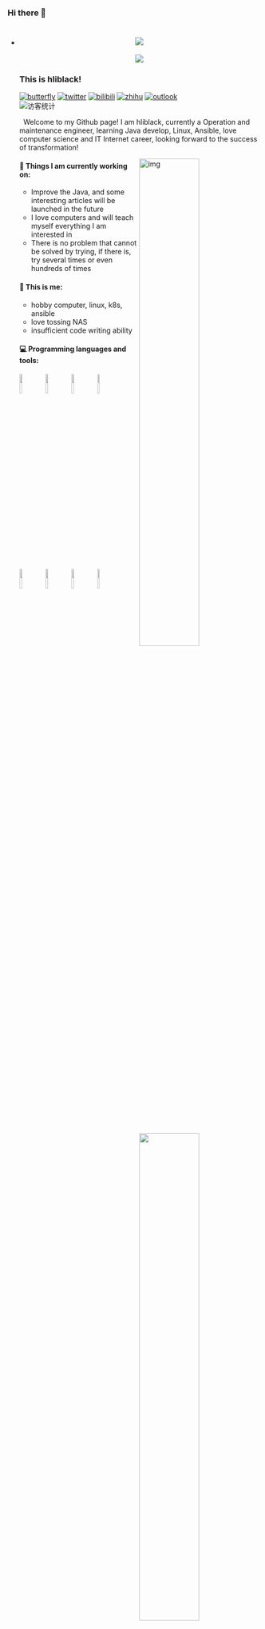 ### Hi there 👋

- <!-- 动态打字效果 -->

  <h1 align="center">
    <a href="https://hyouka.top/">
      <img src="https://readme-typing-svg.herokuapp.com/?lines=console.log(%E2%80%9CHello,%20World!%E2%80%9D);Hi%20there%20%F0%9F%91%8B&center=true&size=27">
    </a>
  </h1>

  <!-- 贪吃蛇代码贡献图 -->

  <div align="center"><img src="https://cdn.jsdelivr.net/gh/Ylanw/Ylanw@output/github-contribution-grid-snake.svg" /></div>

  ### This is hliblack!

  [![butterfly](https://img.shields.io/badge/Website-%E4%B8%AA%E4%BA%BA%E7%BD%91%E7%AB%99-blue?logo=Hexo&style=flat)](https://hyouka.top)
  [![twitter](https://img.shields.io/badge/twitter-%E6%8E%A8%E7%89%B9-blue?logo=twitter&style=flat)](https://twitter.com/hliblack)
  [![bilibili](https://img.shields.io/badge/BiliBili-B%E7%AB%99-ff69b4?logo=bilibili&style=flat)](https://space.bilibili.com/4170868)
  [![zhihu](https://img.shields.io/badge/zhihu-%E7%9F%A5%E4%B9%8E-blue?logo=zhihu&style=flat)](https://www.zhihu.com/people/hliblack-23-02-26)
  [![outlook](https://img.shields.io/badge/-Outlook-c14438?style=flat&logo=Outlook&logoColor=white)](mailto:hliblack@hotmail.com)  
  <img src="https://visitor-badge.glitch.me/badge?page_id=hliblack" alt="访客统计" /></div>
  
 

  &nbsp;&nbsp;Welcome to my Github page! I am hliblack, currently a Operation and maintenance engineer, learning Java develop, Linux, Ansible, love computer science and IT Internet career, looking forward to the success of transformation!

  <img align="right" alt="img" src="https://cdn.jsdelivr.net/npm/ylan-blog@1.0.13/webp/github.webp" width="50%" height="auto" />

  #### 🌱 Things I am currently working on: 

  * Improve the Java, and some interesting articles will be launched in the future  

  - I love computers and will teach myself everything I am interested in
  - There is no problem that cannot be solved by trying, if there is, try several times or even hundreds of times

  #### :muscle: This is me:

  - hobby computer, linux, k8s, ansible
  - love tossing NAS
  - insufficient code writing ability

  #### :computer: Programming languages and tools: 

  <p>
  	<img width="50%" align="right" src="https://github-readme-stats.vercel.app/api?username=hliblack&show_icons=true&hide_border=true" />

  <code><img width="10%" src="https://www.vectorlogo.zone/logos/java/java-ar21.svg"></code>
  <code><img width="10%" src="https://www.vectorlogo.zone/logos/ansible/ansible-ar21.svg"></code>
  <code><img width="10%" src="https://www.vectorlogo.zone/logos/linux/linux-ar21.svg"></code>
  <code><img width="10%" src="https://www.vectorlogo.zone/logos/kubernetes/kubernetes-ar21.svg"></code>
  <code><img width="10%" src="https://www.vectorlogo.zone/logos/mysql/mysql-ar21.svg"></code>
  <code><img width="10%" src="https://www.vectorlogo.zone/logos/shell/shell-ar21.svg"></code>
  <code><img width="10%" src="https://www.vectorlogo.zone/logos/python/python-ar21.svg"></code>
  <code><img width="10%" src="https://www.vectorlogo.zone/logos/git-scm/git-scm-ar21.svg"></code>

  

  
